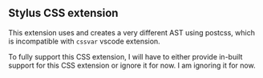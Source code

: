 ## Stylus CSS extension

This extension uses and creates a very different AST using postcss, which is incompatible with
`cssvar` vscode extension.

To fully support this CSS extension, I will have to either provide in-built support for this
CSS extension or ignore it for now.
I am ignoring it for now.
